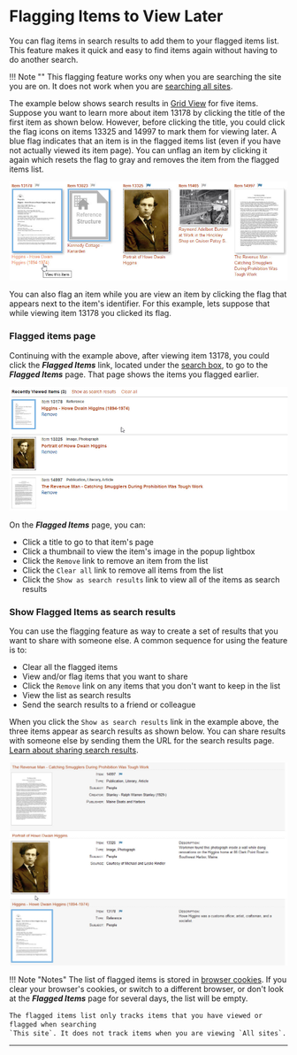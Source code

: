 # Flagging Items to View Later

You can flag items in search results to add them to your flagged items list. This feature
makes it quick and easy to find items again without having to do another search.

!!! Note ""
    This flagging feature works ony when you are searching the site you are on.  It does not work when
    you are [searching all sites](/user/how-to-search/#search-one-site-or-all-sites).

The example below shows search results in [Grid View](/user/viewing-search-results/#grid-view)
for five items. Suppose you want to learn more about item 13178 by clicking the title of the first item as shown below.
However, before clicking the title, you could click the flag icons on items 13325 and 14997 to mark
them for viewing later. A blue flag indicates that an item is in the flagged items list
(even if you have not actually viewed its item page). You can unflag an item by clicking it again
which resets the flag to gray and removes the item from the flagged items list.

![Thumbnails showing recently-viewed flags](recently-viewed-1.jpg)

You can also flag an item while you are view an item by clicking the flag that appears next to the item's identifier. For this example, lets suppose that while viewing item 13178 you clicked its flag.

### Flagged items page

Continuing with the example above, after viewing item 13178, you could click
the **_Flagged Items_** link, located under the [search box](/user/how-to-search/#search-using-keywords), 
to go to the **_Flagged Items_** page. That page shows the items you flagged earlier.

![Thumbnails showing recently-viewed flags](recently-viewed-2.jpg)

On the **_Flagged Items_** page, you can:

-   Click a title to go to that item's page
-   Click a thumbnail to view the item's image in the popup lightbox 
-   Click the `Remove` link to remove an item from the list
-   Click the `Clear all` link to remove all items from the list
-   Click the `Show as search results` link to view all of the items as search results

### Show Flagged Items as search results

You can use the flagging feature as way to create a set of results that you want to share with someone else.
A common sequence for using the feature is to:

-   Clear all the flagged items
-   View and/or flag items that you want to share
-   Click the `Remove` link on any items that you don't want to keep in the list
-   View the list as search results
-   Send the search results to a friend or colleague

When you click the `Show as search results` link in the example above,
the three items appear as search results as shown below.
You can share results with someone else by sending them the URL for the search results page. 
[Learn about sharing search results](/user/sharing-search-results).

![Thumbnails showing recently-viewed flags](recently-viewed-3.jpg)

!!! Note "Notes"
    The list of flagged items is stored in [browser cookies](https://en.wikipedia.org/wiki/HTTP_cookie).
    If you clear your browser's cookies, or switch to a different browser, or don't
    look at the **_Flagged Items_** page for several days, the list will be empty.

    The flagged items list only tracks items that you have viewed or flagged when searching
    `This site`. It does not track items when you are viewing `All sites`.

---